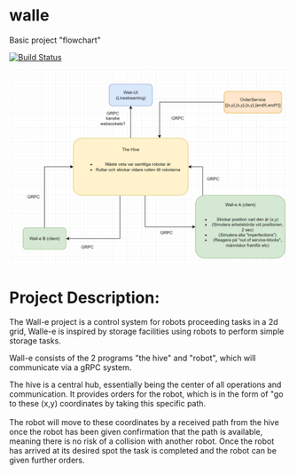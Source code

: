 # walle


Basic project "flowchart"

[![Build Status](https://dev.azure.com/martinmorsell18/Current%20Projects/_apis/build/status/Gophers.walle?branchName=refs%2Fpull%2F1%2Fmerge)](https://dev.azure.com/martinmorsell18/Current%20Projects/_build/latest?definitionId=8&branchName=refs%2Fpull%2F1%2Fmerge)

![Board](/projectStructure.png)

# Project Description:
The Wall-e project is a control system for robots proceeding tasks in a 2d grid, Walle-e is inspired by storage 
facilities using robots to perform simple storage tasks.

Wall-e consists of the 2 programs "the hive" and "robot", which will communicate via a gRPC system.

The hive is a central hub, essentially being the center of all operations and communication. It provides orders for the robot, which is in the form of "go to these (x,y) coordinates by taking this specific path.\
\
The robot will move to these coordinates by a received path from the hive once the robot has been given confirmation that the path is available, meaning there is no risk of a collision with another robot. Once the robot has arrived at its desired spot the task is completed and the robot can be given further orders.


